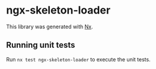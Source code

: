 # ngx-skeleton-loader

This library was generated with [Nx](https://nx.dev).

## Running unit tests

Run `nx test ngx-skeleton-loader` to execute the unit tests.
